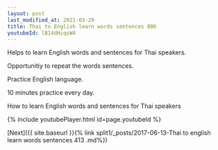 ```yaml
---
layout: post
last_modified_at: 2021-03-29
title: Thai to English learn words sentences 806 
youtubeId: lB14dHiqsW4
---
```

 
 
Helps to learn English words and sentences for Thai speakers.

Opportunitiy to repeat the words sentences. 

Practice English language. 
 
10 minutes practice every day. 
 
How to learn English words and sentences for Thai speakers 
 
{% include youtubePlayer.html id=page.youtubeId %}
 
 
[Next]({{ site.baseurl }}{% link  split1/_posts/2017-06-13-Thai to english learn words sentences 413 .md%})
 
